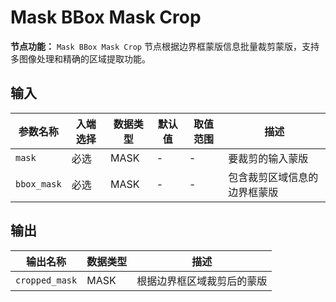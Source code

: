 # Mask BBox Mask Crop

**节点功能：** `Mask BBox Mask Crop` 节点根据边界框蒙版信息批量裁剪蒙版，支持多图像处理和精确的区域提取功能。

## 输入

| 参数名称 | 入端选择 | 数据类型 | 默认值 | 取值范围 | 描述 |
| -------- | -------- | -------- | ------ | -------- | ---- |
| `mask` | 必选 | MASK | - | - | 要裁剪的输入蒙版 |
| `bbox_mask` | 必选 | MASK | - | - | 包含裁剪区域信息的边界框蒙版 |

## 输出

| 输出名称 | 数据类型 | 描述 |
|---------|----------|------|
| `cropped_mask` | MASK | 根据边界框区域裁剪后的蒙版 |